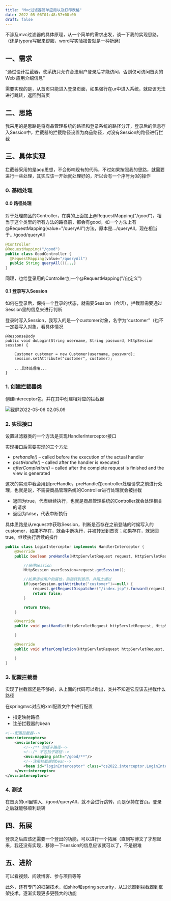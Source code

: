 ```yaml
---
title: "Mvc过滤器简单应用以及打印表格"
date: 2022-05-06T01:48:57+08:00
draft: false
---
```


不涉及mvc过滤器的具体原理，从一个简单的需求出发，谈一下我的实现思路。（还是typora写起来舒服，word写实验报告就是一种折磨）

## 一、需求

“通过设计拦截器，使系统只允许合法用户登录后才能访问，否则仅可访问首页的 Web 应用介绍信息”

需要实现的是，从首页只能进入登录页面，如果强行在ur中进入系统，就应该无法进行跳转，返回到首页

## 二、思路

我采用的是思路是将商品管理系统的路径和登录系统的路径分开，登录后的信息存入Session中，拦截器的拦截路径设置为商品路径，对没有Session的路径进行拦截

## 三、具体实现

拦截器采用的是aop思想，不会影响现有的代码，不过如果按照我的思路，就需要进行一些处理，其实应该一开始就处理好的，所以会有一个序号为0的操作

### 0. 基础处理

#### 0.0 路径处理

对于处理商品的Controller，在类的上面加上@RequestMapping("/good")，相当于这个类里的所有方法的路径前，都会有good，如一个方法上有@RequestMapping(value="/queryAll")方法，原本是…/queryAll，现在相当于…/good/queryAll

```java
@Controller
@RequestMapping("/good")
public class GoodController {
  @RequestMapping(value="/queryAll")
  public String queryAll(){...}
}
```

同理，也给登录用的Controller加一个@RequestMapping("/自定义")

#### 0.1 登录写入Session

如何在登录后，保持一个登录的状态，就需要Session（会话），拦截器需要通过Session里的信息来进行判断

登录时写入Session，我写入的是一个customer对象，名字为“customer”（也不一定要写入对象，看具体情况

```
@ResponseBody
public void doLogin(String username, String password, HttpSession session) {

    Customer customer = new Customer(username, password); 
    session.setAttribute("customer", customer);
    
    ...具体处理略...
}
```

### 1. 创建拦截器类

创建interceptor包，并在其中创建相对应的拦截器

![截屏2022-05-06 02.05.09](https://cdn.jsdelivr.net/gh/ZDaneel/cloudimg@main/img/202205060205436.png)

### 2. 实现接口

设置过滤器类的一个方法是实现HandlerInterceptor接口

实现接口后需要实现的三个方法

- *prehandle()* – called before the execution of the actual handler
- *postHandle()* – called after the handler is executed
- *afterCompletion()* – called after the complete request is finished and the view is generated

这次的实现中我会用到preHandle，preHandle在controller处理请求之前进行处理，也就是说，不需要商品管理系统的Controller进行处理就会被拦截

- 返回为true，代表继续执行，也就是商品管理系统的Controller就会处理相关的请求
- 返回为false，代表中断执行

具体思路是从request中获取Session，判断是否存在之前登陆的时候写入的customer，如果不存在，就会中断执行，并被转发到首页；如果存在，就返回true，继续执行后续的操作

```java
public class LoginInterceptor implements HandlerInterceptor {
    @Override
    public boolean preHandle(HttpServletRequest request, HttpServletResponse response, Object handler) throws Exception {

        //获得Session
        HttpSession userSession=request.getSession();

        //如果请求用户的属性，则跳转到首页，并阻止通过
        if(userSession.getAttribute("customer")==null) {
            request.getRequestDispatcher("/index.jsp").forward(request, response);
            return false;
        }

        return true;
    }

    @Override
    public void postHandle(HttpServletRequest httpServletRequest, HttpServletResponse httpServletResponse, Object o, ModelAndView modelAndView) throws Exception {

    }

    @Override
    public void afterCompletion(HttpServletRequest httpServletRequest, HttpServletResponse httpServletResponse, Object o, Exception e) throws Exception {

    }
}
```

### 3. 配置拦截器

实现了拦截器还是不够的，从上面的代码可以看出，类并不知道它应该去拦截什么路径

在springmvc对应的xml配置文件中进行配置

- 指定映射路径
- 注册拦截器的bean

```xml
<!--配置拦截器-->
<mvc:interceptors>
    <mvc:interceptor>
        <!--/** 包括子路径-->
        <!--/* 不包括子路径-->
        <mvc:mapping path="/good/**"/>
        <!--注册拦截器的bean-->
        <bean id="loginInterceptor" class="cs2022.interceptor.LoginInterceptor"/>
    </mvc:interceptor>
</mvc:interceptors>
```

### 4. 测试

在首页的url里输入…/good/queryAll，就不会进行跳转，而是保持在首页。登录之后就能够顺利跳转

## 四、拓展

登录之后应该还需要一个登出的功能，可以进行一个拓展（直到写博文了才想起来，我还没有实现，移除一下session的信息应该就可以了，不是很难

## 五、进阶

可以看视频、阅读博客、参与项目等等

此外，还有专门的框架技术，如shiro和spring security，从过滤器到拦截器到框架技术，逐渐实现更多更强大的功能

